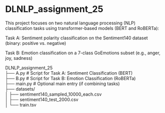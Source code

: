 # DLNLP_assignment_25
This project focuses on two natural language processing (NLP) classification tasks using transformer-based models (BERT and RoBERTa):

Task A: Sentiment polarity classification on the Sentiment140 dataset (binary: positive vs. negative)

Task B: Emotion classification on a 7-class GoEmotions subset (e.g., anger, joy, sadness)
  
DLNLP_assignment_25  
├── A.py # Script for Task A: Sentiment Classification (BERT)  
├── B.py # Script for Task B: Emotion Classification (RoBERTa)  
├── main.py # Optional main entry (if combining tasks)  
├── datasets/  
│ ├── sentiment140_sampled_10000_each.csv  
│ ├── sentiment140_test_2000.csv  
│ └── train.tsv  
  

